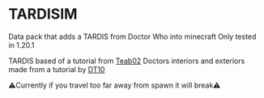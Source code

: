 # TARDISIM
Data pack that adds a TARDIS from Doctor Who into minecraft
Only tested in 1.20.1

TARDIS based of a tutorial from [Teab02](https://www.youtube.com/playlist?list=PLPPZM0dYpGeWXb42RHSlOal0bNttv87RK)
Doctors interiors and exteriors made from a tutorial by [DT10](https://www.youtube.com/playlist?list=PLh9SyriX73r6ijmkIypalNbWvd3vvEjSL)

:warning:Currently if you travel too far away from spawn it will break:warning: